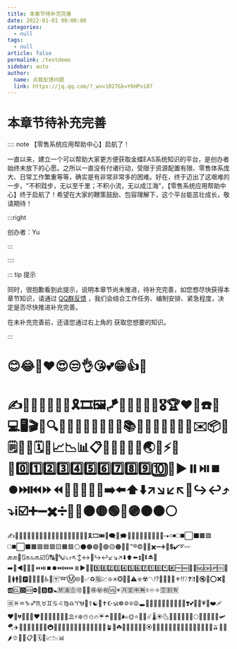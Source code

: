 ```yaml
---
title: 本章节待补充完善
date: 2022-01-01 00:00:00
categories: 
  - null
tags: 
  - null
article: false
permalink: /testdemo
sidebar: auto
author: 
  name: 点我反馈问题
  link: https://jq.qq.com/?_wv=1027&k=Y6HPvi87
---
```




# 本章节待补充完善

:::: note 【零售系统应用帮助中心】启航了！

一直以来，建立一个可以帮助大家更方便获取金蝶EAS系统知识的平台，是创办者始终未放下的心愿。之所以一直没有付诸行动，受限于资源配置有限、零售体系庞大、日常工作繁重等等，确实是有非常非常多的困难。好在，终于迈出了这艰难的一步，"不积跬步，无以至千里；不积小流，无以成江海"，【零售系统应用帮助中心】终于启航了！希望在大家的鞭策鼓励、包容理解下，这个平台能茁壮成长，敬请期待！

:::right

创办者：Yu

:::

::::



::: tip 提示

同时，很抱歉看到此提示，说明本章节尚未推进，待补充完善，如您想尽快获得本章节知识，请通过  [QQ群反馈](https://jq.qq.com/?_wv=1027&k=Y6HPvi87) ，我们会结合工作任务、编制安排、紧急程度，决定是否尽快推进补充完善。

在未补充完善前，还请您通过右上角的 <Badge text="旧版手册" type="error" vertical="middle"/> 获取您想要的知识。

:::

# 😊😂🤣❤️😍😒👌😘💕😁👍🙌

# ✍️🎈🎉✨🎊🎀🎁🎗️🎞️🖼️🪁🎯🥇🥈🥉🏅🎖️🏆♥️🎤☎️🪪💻🖥️🎬🔎🔍🔦💡📔📕📖📗📘📙📚📓📒📃📜📄📑📰✉️📦📝🗒️📅📆🗓️📇📈📉📊📋📌📍📎🌳🚩🌏🌈⚡💖💯0️⃣1️⃣2️⃣3️⃣4️⃣5️⃣6️⃣7️⃣8️⃣9️⃣🔟🔢▶️⏸️⏯️⏹️⏺️⏭️⏮️⏩⏪🔀🔁🔂⏫⏬➡️⬅️⬆️⬇️↗️↘️↙️↖️🔄️↪️↩️⤴️⤵️ℹ️☑️➕➖✖️➗🟰🔴🟠🟡🟢🔵🟣🟤⚫⚪

✍️🎈🎆🎇🧨✨🎉🎊🎃🎄🎋🎍🎎🎏🎐🎑🧧🎀🎁🎗️🎞️🎟️🎫🗨️💬🗯️💭🔳🔲🔻🔺🔹🔷🔸🔶▫️▪️◽◾◻️◼️⬜⬛🟫🟪◻️◼️⬜⬛🟫🟪🟦🟩🟨🟧🟥⚪⚫🟤🟣🔵🟢🟡🟠🔴🔘™️®️©️🟰➗✖️➖➕💱💲✔️➰〰️🔙🔚🔣🔃🔛🔝🔜☑️🔃🔠🔡🔤ℹ️⤵️⤴️↖️↕️↔️🔄️↪️↩️↙️↘️↗️⬇️⬆️⬅️⏫🔽⏬⏏️🎦➡️🔼◀️🔂🔁🔀⏪⏯️⏹️⏺️⏭️⏮️⏩⏸️▶️🔢🔟9️⃣8️⃣2️⃣3️⃣4️⃣5️⃣6️⃣7️⃣1️⃣0️⃣*️⃣#️⃣🆓🆕📶🈁🆖🆗🆙🆒🚮🚻🚺🚹🚰🅿️🛂🛃🛄🛅♿🚾🈂️➿Ⓜ️🌐💠✅♻️🈯💹❇️✳️❎🔰🚸⚠️☣️☢️〽️⁉️💯🔅🔆🔱⚜️‼️❔❓❕❗🔕🔇🚫⭕❌📛🆎🆑🅾️🆘⛔🛑🅱️🅰️🚼🈲🈵🈴🉑💮🪷🉐㊙️㊗️🆚✴️🈷️🈺🈸🈚⚕️♾️⚛️🈳🈹🈶🆔♓♒♑♐♏♉♊♋♌♍♎♈⛎🛐☦️☯️🕎✝️☪️🕉️☸️✡️🔯☮️🕳️💫💨💤💦💥💢💌💟💝💘❣️💕💞💓💗💖❤️‍🩹❤️‍🔥💔🤍🤎🖤❤️🧡💛💚💙💜🌊💧⛱️⚡❄️☃️⛄🔥☔☂️🌂🌈🌀🌬️🌞⭐🌟🌠☄️🌡️☀️🌜🌛🌚🌙🌘🌗🌖🌕🌔🌓🌒🚀🚁🛩️🪂✈️🛫🛬💺🚂🚡🚠🚟🚇🚊🪺🪹🍃🍂🍁🍀🌲🌳🌴🌵🌾🌿🪴🌱☘️🥀🌷🌼🌻🌺🌹🏵️🌸💐🧄🧅🥕🌰🥜🫘🥔🥦🥬🥒🥑🍄🍅🫒🍆🌽🌶️🫑🍭🍬📋📆🗓️📇📈📉📊

